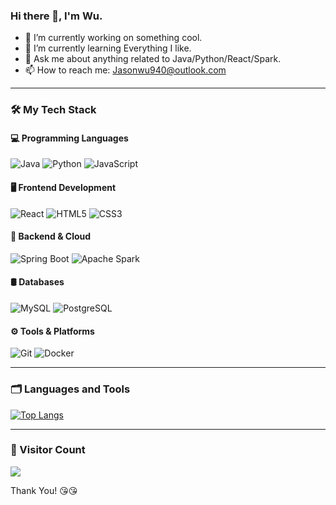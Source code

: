 ### Hi there 👋, I'm Wu.

- 🔭 I’m currently working on something cool.
- 🌱 I’m currently learning Everything I like.
- 💬 Ask me about anything related to Java/Python/React/Spark.
- 📫 How to reach me: Jasonwu940@outlook.com

---

### 🛠️ My Tech Stack

#### 💻 Programming Languages
![Java](https://img.shields.io/badge/Java-ED8B00?style=for-the-badge&logo=openjdk&logoColor=white)
![Python](https://img.shields.io/badge/Python-3776AB?style=for-the-badge&logo=python&logoColor=white)
![JavaScript](https://img.shields.io/badge/JavaScript-F7DF1E?style=for-the-badge&logo=javascript&logoColor=black)

#### 🖥️ Frontend Development
![React](https://img.shields.io/badge/React-61DAFB?style=for-the-badge&logo=react&logoColor=black)
![HTML5](https://img.shields.io/badge/HTML5-E34F26?style=for-the-badge&logo=html5&logoColor=white)
![CSS3](https://img.shields.io/badge/CSS3-1572B6?style=for-the-badge&logo=css3&logoColor=white)

#### 🔧 Backend & Cloud
![Spring Boot](https://img.shields.io/badge/Spring%20Boot-6DB33F?style=for-the-badge&logo=spring&logoColor=white)
![Apache Spark](https://img.shields.io/badge/Apache%20Spark-E25A1C?style=for-the-badge&logo=apachespark&logoColor=white)

#### 🛢️ Databases
![MySQL](https://img.shields.io/badge/MySQL-4479A1?style=for-the-badge&logo=mysql&logoColor=white)
![PostgreSQL](https://img.shields.io/badge/PostgreSQL-336791?style=for-the-badge&logo=postgresql&logoColor=white)

#### ⚙️ Tools & Platforms
![Git](https://img.shields.io/badge/Git-F05032?style=for-the-badge&logo=git&logoColor=white)
![Docker](https://img.shields.io/badge/Docker-2496ED?style=for-the-badge&logo=docker&logoColor=white)

---

### 🗂️ Languages and Tools
[![Top Langs](https://github-readme-stats.vercel.app/api/top-langs/?username=Jason-Wu-DLC&layout=compact&theme=transparent)](https://github.com/anuraghazra/github-readme-stats)

---

### 👀 Visitor Count
![](https://visitor-badge.laobi.icu/badge?page_id=Jason-Wu-DLC.Jason-Wu-DLC)

Thank You! 😘😘
